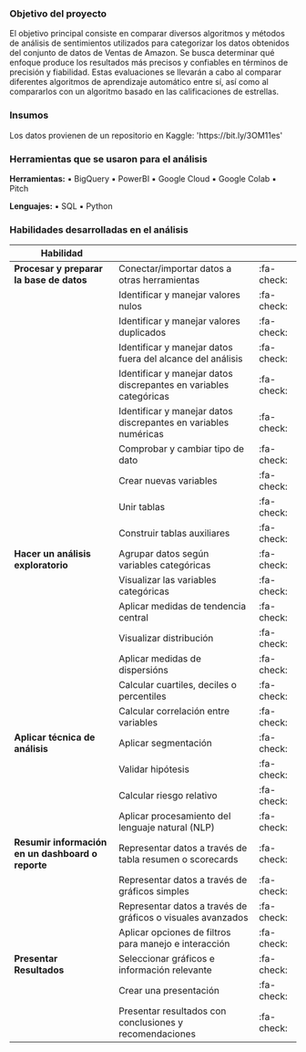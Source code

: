 ### Objetivo del proyecto

<p>
El objetivo principal consiste en comparar diversos algoritmos y métodos de análisis de sentimientos utilizados para categorizar los datos obtenidos del conjunto de datos de Ventas de Amazon. Se busca determinar qué enfoque produce los resultados más precisos y confiables en términos de precisión y fiabilidad. Estas evaluaciones se llevarán a cabo al comparar diferentes algoritmos de aprendizaje automático entre sí, así como al compararlos con un algoritmo basado en las calificaciones de estrellas.

</p>

### Insumos

<p>
Los datos provienen de un repositorio en Kaggle: 'https://bit.ly/3OM11es'

</p>

### Herramientas que se usaron para el análisis
<p>
  
**Herramientas:**
▪️ BigQuery
▪️ PowerBI
▪️ Google Cloud
▪️ Google Colab
▪️ Pitch

**Lenguajes:**
▪️ SQL
▪️ Python
</p>

### Habilidades desarrolladas en el análisis
| Habilidad                                               |||
| ------------- | ------------- | ------------- |
| **Procesar y preparar la base de datos** | Conectar/importar datos a otras herramientas | :fa-check:  |
|   | Identificar y manejar valores nulos | :fa-check:  |
|   | Identificar y manejar valores duplicados | :fa-check:  |
|   | Identificar y manejar datos fuera del alcance del análisis | :fa-check:  |
|   | Identificar y manejar datos discrepantes en variables categóricas| :fa-check:  |
|   | Identificar y manejar datos discrepantes en variables numéricas | :fa-check:  |
|   | Comprobar y cambiar tipo de dato | :fa-check:  |
|   | Crear nuevas variables| :fa-check:  |
|   | Unir tablas | :fa-check:  |
|   | Construir tablas auxiliares| :fa-check:  |
| **Hacer un análisis exploratorio** | Agrupar datos según variables categóricas | :fa-check:  |
|   | Visualizar las variables categóricas | :fa-check:  |
|   | Aplicar medidas de tendencia central | :fa-check:  |
|   | Visualizar distribución | :fa-check:  |
|   | Aplicar medidas de dispersións| :fa-check:  |
|   | Calcular cuartiles, deciles o percentiles | :fa-check:  |
|   | Calcular correlación entre variables | :fa-check:  |
|  **Aplicar técnica de análisis** | Aplicar segmentación| :fa-check:  |
|   | Validar hipótesis | :fa-check:  |
|   | Calcular riesgo relativo| :fa-check:  |
|   | Aplicar procesamiento del lenguaje natural (NLP)| :fa-check:  |
|  **Resumir información en un dashboard o reporte** | Representar datos a través de tabla resumen o scorecards| :fa-check:  |
|   | Representar datos a través de gráficos simples | :fa-check:  |
|   | Representar datos a través de gráficos o visuales avanzados| :fa-check:  |
|   | Aplicar opciones de filtros para manejo e interacción | :fa-check:  |
|  **Presentar Resultados** | Seleccionar gráficos e información relevante| :fa-check:  |
|   | Crear una presentación | :fa-check:  |
|   | Presentar resultados con conclusiones y recomendaciones | :fa-check:  |
